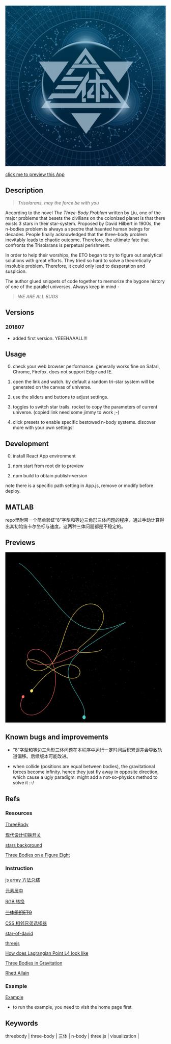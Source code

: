 ![](./tblogo.jpg)

[click me to preview this App](https://yo1995.github.io/Daily_Web_Tasks/threebody)

## Description

> *Trisolarans, may the force be with you*

According to the novel *The Three-Body Problem* written by Liu, one of the major problems that besets the civilians on the colonized planet is that there exists 3 stars in their star-system. Proposed by David Hilbert in 1900s, the n-bodies problem is always a spectre that haunted human beings for decades. People finally acknowledged that the three-body problem inevitably leads to chaotic outcome. Therefore, the ultimate fate that confronts the Trisolarans is perpetual perishment.

In order to help their worships, the ETO began to try to figure out analytical solutions with great efforts. They tried so hard to solve a theoretically insoluble problem. Therefore, it could only lead to desperation and suspicion.

The author glued snippets of code together to memorize the bygone history of one of the parallel universes. Always keep in mind - 

> *WE ARE ALL BUGS*

## Versions

### 201807

- added first version. YEEEHAAALL!!!

## Usage

0. check your web browser performance. generally works fine on Safari, Chrome, Firefox. does not support Edge and IE.

1. open the link and watch. by default a random tri-star system will be generated on the canvas of universe.

2. use the sliders and buttons to adjust settings.

3. toggles to switch star trails. rocket to copy the parameters of current universe. (copied link need some jimmy to work ;-)

4. click presets to enable specific bestowed n-body systems. discover more with your own settings!

## Development

0. install React App environment 

1. npm start from root dir to preview

2. npm build to obtain publish-version

note there is a specific path setting in App.js, remove or modify before deploy.

## MATLAB

repo里附带一个简单验证“8”字型和等边三角形三体问题的程序，通过手动计算得出其初始笛卡尔坐标与速度。这两种三体问题都是不稳定的。

## Previews

![](./progress_notes/20180713181022.png)

## Known bugs and improvements

- “8”字型和等边三角形三体问题在本程序中运行一定时间后积累误差会导致轨道偏移。后续版本可能改进。

- when collide (positions are equal between bodies), the gravitational forces become infinity. hence they just fly away in opposite direction, which cause a ugly paradigm. might add a not-so-physics method to solve it :-/

## Refs

### Resources

[ThreeBody](https://github.com/dnass/threebody)

[现代设计切换开关](https://www.html5tricks.com/pure-css3-checkbox-switch.html)

[stars background](https://github.com/NiklasKnaack/jquery-warpdrive-plugin)

[Three Bodies on a Figure Eight](http://www.artcompsci.org/msa/web/vol_1/v1_web/node45.html)

### Instruction

[js array 方法总结](http://www.w3school.com.cn/jsref/jsref_obj_array.asp)

[元素居中](https://www.w3cplus.com/css/elements-horizontally-center-with-css.html)

[RGB 转换](http://www.atool.org/colorpicker.php)

~~[三体组织ETO](https://zh.moegirl.org/%E5%9C%B0%E7%90%83%E4%B8%89%E4%BD%93%E7%BB%84%E7%BB%87)~~

[CSS 相邻兄弟选择器](http://www.w3school.com.cn/css/css_selector_adjacent_sibling.asp)

[star-of-david](https://www.toptal.com/designers/htmlarrows/symbols/star-of-david/)

[threejs](https://threejs.org/docs/#api/materials/LineBasicMaterial)

[How does Lagrangian Point L4 look like](https://www.youtube.com/watch?v=2-kR7VaHyMg)

[Three Bodies in Gravitation](http://astro.u-strasbg.fr/~koppen/body/ThreeBodyHelp.html)

[Rhett Allain](https://www.wired.com/2016/06/way-solve-three-body-problem/)

### Example

[Example](https://yo1995.github.io/Daily_Web_Tasks/threebody/25/0.69/5/1/1/1/50/0.91/1.54/0.75/-0.35/0.25/-0.42/-0.39/0.82/-0.99/0.13/0.07/0.07/0.07/-0.06/0.75/1.53/-0.39/-0.3/-0.38/0.45/0.17)
- to run the example, you need to visit the home page first

## Keywords

threebody | three-body | 三体 | n-body | three.js | visualization | 